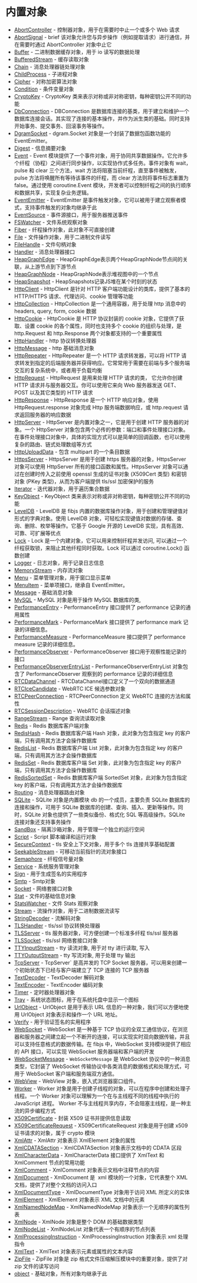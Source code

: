 # 内置对象
* [AbortController](ifs/AbortController.md) - 控制器对象，用于在需要时中止一个或多个 Web 请求
* [AbortSignal](ifs/AbortSignal.md) - brief 该对象允许您与异步操作（例如提取请求）进行通信，并在需要时通过 AbortController 对象中止它
* [Buffer](ifs/Buffer.md) - 二进制数据缓存对象，用于 io 读写的数据处理
* [BufferedStream](ifs/BufferedStream.md) - 缓存读取对象
* [Chain](ifs/Chain.md) - 消息处理器链处理对象
* [ChildProcess](ifs/ChildProcess.md) - 子进程对象
* [Cipher](ifs/Cipher.md) - 对称加密算法对象
* [Condition](ifs/Condition.md) - 条件变量对象
* [CryptoKey](ifs/CryptoKey.md) - CryptoKey 类来表示对称或非对称密钥，每种密钥公开不同的功能
* [DbConnection](ifs/DbConnection.md) - DBConnection 是数据库连接的基类，用于建立和维护一个数据库连接会话。其实现了连接的基本操作，并作为派生类的基础。同时支持开始事务、提交事务、回滚事务等操作。
* [DgramSocket](ifs/DgramSocket.md) - dgram.Socket 对象是一个封装了数据包函数功能的 EventEmitter。
* [Digest](ifs/Digest.md) - 信息摘要对象
* [Event](ifs/Event.md) - Event 模块提供了一个事件对象，用于协同共享数据操作。它允许多个纤程（协程）之间进行同步操作，以实现协作式多任务。事件对象有 wait，pulse 和 clear 三个方法，wait 方法将阻塞当前纤程，直至事件被触发，pulse 方法将唤醒所有等待该事件的纤程，而 clear 方法则将事件标志重置为 false。通过使用 coroutine.Event 模块，开发者可以控制纤程之间的执行顺序和数据共享，实现复杂业务逻辑。
* [EventEmitter](ifs/EventEmitter.md) - EventEmitter 是事件触发对象，它可以被用于建立观察者模式，支持事件触发的对象均继承于此
* [EventSource](ifs/EventSource.md) - 事件源接口，用于服务器推送事件
* [FSWatcher](ifs/FSWatcher.md) - 文件系统观察对象
* [Fiber](ifs/Fiber.md) - 纤程操作对象，此对象不可直接创建
* [File](ifs/File.md) - 文件操作对象，用于二进制文件读写
* [FileHandle](ifs/FileHandle.md) - 文件句柄对象
* [Handler](ifs/Handler.md) - 消息处理器接口
* [HeapGraphEdge](ifs/HeapGraphEdge.md) - HeapGraphEdge表示两个HeapGraphNode节点间的关联，从上游节点到下游节点
* [HeapGraphNode](ifs/HeapGraphNode.md) - HeapGraphNode表示堆视图中的一个节点
* [HeapSnapshot](ifs/HeapSnapshot.md) - HeapSnapshots记录JS堆在某个时刻的状态
* [HttpClient](ifs/HttpClient.md) - HttpClient 是针对 HTTP 客户端功能设计的类库，提供了基本的 HTTP/HTTPS 请求、代理访问、cookie 管理等功能
* [HttpCollection](ifs/HttpCollection.md) - HttpCollection 是一个通用容器，用于处理 http 消息中的 headers, query, form, cookie 数据
* [HttpCookie](ifs/HttpCookie.md) - HttpCookie 是 HTTP 协议封装的 cookie 对象，它提供了获取、设置 cookie 的各个属性，同时也支持多个 cookie 的组织与处理，是 http.Request 和 http.Response 两个对象都支持的一个重要属性
* [HttpHandler](ifs/HttpHandler.md) - http 协议转换处理器
* [HttpMessage](ifs/HttpMessage.md) - http 基础消息对象
* [HttpRepeater](ifs/HttpRepeater.md) - HttpRepeater 是一个 HTTP 请求转发器，可以将 HTTP 请求转发到指定的后端服务器并获得响应。它常常用于需要在前端与多个服务端交互的复杂系统中，或者用于负载均衡
* [HttpRequest](ifs/HttpRequest.md) - HttpRequest 是用来处理 HTTP 请求的类， 它允许你创建 HTTP 请求并与服务器交互。你可以使用它来向 Web 服务器发送 GET、POST 以及其它类型的 HTTP 请求
* [HttpResponse](ifs/HttpResponse.md) - HttpResponse 是一个 HTTP 响应对象，使用 HttpRequest.response 对象完成 Http 服务端数据响应，或 http.request 请求返回服务器的响应数据
* [HttpServer](ifs/HttpServer.md) - HttpServer 是内置对象之一，它是用于创建 HTTP 服务器的对象。一个 HttpServer 对象包含两个必传的参数：端口和事件处理接口对象。在事件处理接口对象中，具体的实现方式可以是简单的回调函数，也可以使用复杂的路由、链式处理数组等方式
* [HttpUploadData](ifs/HttpUploadData.md) - 包含 multipart 的一个条目数据
* [HttpsServer](ifs/HttpsServer.md) - HttpsServer 是用于创建 https 服务器的对象，HttpsServer 对象可以使用 HttpServer 所有的接口函数和属性。HttpsServer 对象可以通过在创建时传入之前使用 openssl 生成的证书对象 (X509Cert 类型) 和密钥对象 (PKey 类型)，从而为客户端提供 tls/ssl 加密保护的服务
* [Iterator](ifs/Iterator.md) - 迭代器对象，用于遍历集合数据
* [KeyObject](ifs/KeyObject.md) - KeyObject 类来表示对称或非对称密钥，每种密钥公开不同的功能
* [LevelDB](ifs/LevelDB.md) - LevelDB 是 fibjs 内置的数据库操作对象，用于创建和管理键值对形式的字典对象。使用 LevelDB 对象，可轻松实现键值对数据的存储、查询、删除、枚举等操作。它基于 Google 开源的 LevelDB 实现，具有高效、可靠、可扩展等优点
* [Lock](ifs/Lock.md) - Lock 是一个内建对象，它可以用来控制纤程并发访问, 可以通过一个纤程获取锁，来阻止其他纤程同时获取。Lock 可以通过 coroutine.Lock() 函数创建
* [Logger](ifs/Logger.md) - 日志对象，用于记录日志信息
* [MemoryStream](ifs/MemoryStream.md) - 内存流对象
* [Menu](ifs/Menu.md) - 菜单管理对象，用于窗口显示菜单
* [MenuItem](ifs/MenuItem.md) - 菜单项接口，继承自 EventEmitter。
* [Message](ifs/Message.md) - 基础消息对象
* [MySQL](ifs/MySQL.md) - MySQL 对象是用于操作 MySQL 数据库的类,
* [PerformanceEntry](ifs/PerformanceEntry.md) - PerformanceEntry 接口提供了 performance 记录的通用属性
* [PerformanceMark](ifs/PerformanceMark.md) - PerformanceMark 接口提供了 performance mark 记录的详细信息。
* [PerformanceMeasure](ifs/PerformanceMeasure.md) - PerformanceMeasure 接口提供了 performance measure 记录的详细信息。
* [PerformanceObserver](ifs/PerformanceObserver.md) - PerformanceObserver 接口用于观察性能记录的接口
* [PerformanceObserverEntryList](ifs/PerformanceObserverEntryList.md) - PerformanceObserverEntryList 对象包含了 PerformanceObserver 观察到的 performance 记录的详细信息
* [RTCDataChannel](ifs/RTCDataChannel.md) - RTCDataChannel接口定义了一个双向的数据通道
* [RTCIceCandidate](ifs/RTCIceCandidate.md) - WebRTC ICE 候选参数对象
* [RTCPeerConnection](ifs/RTCPeerConnection.md) - RTCPeerConnection 定义 WebRTC 连接的方法和属性
* [RTCSessionDescription](ifs/RTCSessionDescription.md) - WebRTC 会话描述对象
* [RangeStream](ifs/RangeStream.md) - Range 查询流读取对象
* [Redis](ifs/Redis.md) - Redis 数据库客户端对象
* [RedisHash](ifs/RedisHash.md) - Redis 数据库客户端 Hash 对象，此对象为包含指定 key 的客户端，只有调用其方法才会操作数据库
* [RedisList](ifs/RedisList.md) - Redis 数据库客户端 List 对象，此对象为包含指定 key 的客户端，只有调用其方法才会操作数据库
* [RedisSet](ifs/RedisSet.md) - Redis 数据库客户端 Set 对象，此对象为包含指定 key 的客户端，只有调用其方法才会操作数据库
* [RedisSortedSet](ifs/RedisSortedSet.md) - Redis 数据库客户端 SortedSet 对象，此对象为包含指定 key 的客户端，只有调用其方法才会操作数据库
* [Routing](ifs/Routing.md) - 消息处理器路由对象
* [SQLite](ifs/SQLite.md) - SQLite 对象是内置模块 db 的一个成员，主要负责 SQLite 数据库的连接和操作，可用于 SQLite 数据库的创建、查询、插入、更新等操作。同时，SQLite 对象也提供了一些类似备份、格式化 SQL 等高级操作。SQLite 连接对象还支持事务操作
* [SandBox](ifs/SandBox.md) - 隔离沙箱对象，用于管理一个独立的运行空间
* [Script](ifs/Script.md) - Script 脚本编译和运行对象
* [SecureContext](ifs/SecureContext.md) - tls 安全上下文对象，用于多个 tls 连接共享基础配置
* [SeekableStream](ifs/SeekableStream.md) - 可移动当前指针的流对象接口
* [Semaphore](ifs/Semaphore.md) - 纤程信号量对象
* [Service](ifs/Service.md) - 系统服务管理对象
* [Sign](ifs/Sign.md) - 用于生成签名的实用程序
* [Smtp](ifs/Smtp.md) - Smtp对象
* [Socket](ifs/Socket.md) - 网络套接口对象
* [Stat](ifs/Stat.md) - 文件的基础信息对象
* [StatsWatcher](ifs/StatsWatcher.md) - 文件 Stats 观察对象
* [Stream](ifs/Stream.md) - 流操作对象，用于二进制数据流读写
* [StringDecoder](ifs/StringDecoder.md) - 流解码对象
* [TLSHandler](ifs/TLSHandler.md) - tls/ssl 协议转换处理器
* [TLSServer](ifs/TLSServer.md) - tls 服务器对象，可方便创建一个标准多纤程 tls/ssl 服务器
* [TLSSocket](ifs/TLSSocket.md) - tls/ssl 网络套接口对象
* [TTYInputStream](ifs/TTYInputStream.md) - tty 读流对象, 用于对 tty 进行读取, 写入
* [TTYOutputStream](ifs/TTYOutputStream.md) - tty 写流对象, 用于处理 tty 输出
* [TcpServer](ifs/TcpServer.md) - TcpServer` 是高并发的 TCP Socket 服务器，可以用来创建一个初始状态下已经与客户端建立了 TCP 连接的 TCP 服务器
* [TextDecoder](ifs/TextDecoder.md) - TextDecoder 解码对象
* [TextEncoder](ifs/TextEncoder.md) - TextEncoder 编码对象
* [Timer](ifs/Timer.md) - 定时器处理器对象
* [Tray](ifs/Tray.md) - 系统状态图标，用于在系统托盘中显示一个图标
* [UrlObject](ifs/UrlObject.md) - UrlObject 是用于表示 URL 信息的一种对象，我们可以方便地使用 UrlObject 对象表示和操作一个 URL 地址。
* [Verify](ifs/Verify.md) - 用于验证签名的实用程序
* [WebSocket](ifs/WebSocket.md) - WebSocket 是一种基于 TCP 协议的全双工通信协议，在浏览器和服务器之间建立起一个不断开的连接，可以实现实时双向数据传输，并且可以支持任意格式的数据传输。在 fibjs 中，WebSocket 支持模块提供了相应的 API 接口，可以实现 WebSocket 服务器端和客户端的开发
* [WebSocketMessage](ifs/WebSocketMessage.md) - `WebSocketMessage` 是 WebSocket 协议中的一种消息类型，它封装了 WebSocket 传输协议中各类消息的数据格式和处理方式，可用于 WebSocket 客户端和服务端双方通信。
* [WebView](ifs/WebView.md) - WebView 对象，嵌入式浏览器窗口组件。
* [Worker](ifs/Worker.md) - Worker 对象是用于创建子线程的对象，可以在程序中创建和处理子线程。一个 Worker 对象可以理解为一个在与主线程不同的线程中执行的 JavaScript 进程。 Worker 不与主线程共享内存，不会阻塞主线程，是一种主流的异步编程方式
* [X509Certificate](ifs/X509Certificate.md) - 封装 X509 证书并提供信息读取
* [X509CertificateRequest](ifs/X509CertificateRequest.md) - X509CertificateRequest 对象是用于创建 x509 证书请求的对象，属于 crypto 模块
* [XmlAttr](ifs/XmlAttr.md) - XmlAttr 对象表示 XmlElement 对象的属性
* [XmlCDATASection](ifs/XmlCDATASection.md) - XmlCDATASection 对象表示文档中的 CDATA 区段
* [XmlCharacterData](ifs/XmlCharacterData.md) - XmlCharacterData 接口提供了 XmlText 和 XmlComment 节点的常用功能
* [XmlComment](ifs/XmlComment.md) - XmlComment 对象表示文档中注释节点的内容
* [XmlDocument](ifs/XmlDocument.md) - XmlDocument 是  xml 模块的一个对象，它代表整个 XML 文档，提供了对整个文档的访问入口
* [XmlDocumentType](ifs/XmlDocumentType.md) - XmlDocumentType 对象用于访问 XML 所定义的实体
* [XmlElement](ifs/XmlElement.md) - XmlElement 对象表示 XML 文档中的元素
* [XmlNamedNodeMap](ifs/XmlNamedNodeMap.md) - XmlNamedNodeMap 对象表示一个无顺序的属性列表
* [XmlNode](ifs/XmlNode.md) - XmlNode 对象是整个 DOM 的基础数据类型
* [XmlNodeList](ifs/XmlNodeList.md) - XmlNodeList 对象代表一个有顺序的节点列表
* [XmlProcessingInstruction](ifs/XmlProcessingInstruction.md) - XmlProcessingInstruction 对象表示 xml 处理指令
* [XmlText](ifs/XmlText.md) - XmlText 对象表示元素或属性的文本内容
* [ZipFile](ifs/ZipFile.md) - ZipFile 对象是 zip 格式文件压缩解压模块中的重要对象，提供了对 zip 文件的读写访问
* [object](ifs/object.md) - 基础对象，所有对象均继承于此
